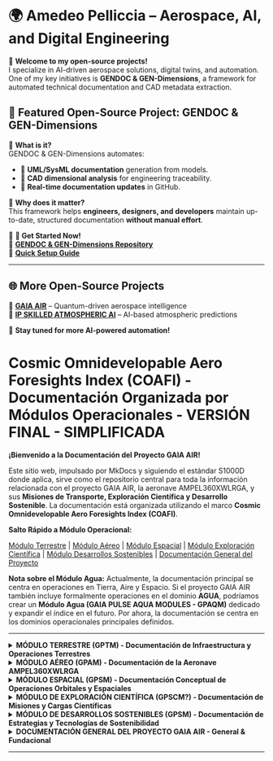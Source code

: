 # 🌍 Amedeo Pelliccia – Aerospace, AI, and Digital Engineering

🚀 **Welcome to my open-source projects!**  
I specialize in AI-driven aerospace solutions, digital twins, and automation. One of my key initiatives is **GENDOC & GEN-Dimensions**, a framework for automated technical documentation and CAD metadata extraction.

## 🔹 Featured Open-Source Project: GENDOC & GEN-Dimensions

📌 **What is it?**  
GENDOC & GEN-Dimensions automates:
- 📄 **UML/SysML documentation** generation from models.
- 📏 **CAD dimensional analysis** for engineering traceability.
- 🔄 **Real-time documentation updates** in GitHub.

📌 **Why does it matter?**  
This framework helps **engineers, designers, and developers** maintain up-to-date, structured documentation **without manual effort**.

📌 **🚀 Get Started Now!**  
🔗 **[GENDOC & GEN-Dimensions Repository](https://github.com/yourusername/gendoc-gen-dimensions)**  
📖 **[Quick Setup Guide](https://github.com/yourusername/gendoc-gen-dimensions#installation)**  

---
## 🌐 More Open-Source Projects
🔸 **[GAIA AIR](https://github.com/yourusername/GAIA-AIR)** – Quantum-driven aerospace intelligence  
🔸 **[IP SKILLED ATMOSPHERIC AI](https://github.com/yourusername/IP-Skilled-Atmospheric-AI)** – AI-based atmospheric predictions  

🚀 **Stay tuned for more AI-powered automation!**
# Cosmic Omnidevelopable Aero Foresights Index (COAFI) - Documentación Organizada por Módulos Operacionales - VERSIÓN FINAL - SIMPLIFICADA

**¡Bienvenido a la Documentación del Proyecto GAIA AIR!**

Este sitio web, impulsado por MkDocs y siguiendo el estándar S1000D donde aplica, sirve como el repositorio central para toda la información relacionada con el proyecto GAIA AIR, la aeronave AMPEL360XWLRGA, y sus **Misiones de Transporte, Exploración Científica y Desarrollo Sostenible**. La documentación está organizada utilizando el marco **Cosmic Omnidevelopable Aero Foresights Index (COAFI)**.

**Salto Rápido a Módulo Operacional:**

[Módulo Terrestre](#modulo-tierra-final) | [Módulo Aéreo](#modulo-aire-final) | [Módulo Espacial](#modulo-espacio-final) | [Módulo Exploración Científica](#modulo-ciencia-final) | [Módulo Desarrollos Sostenibles](#modulo-sostenibilidad-final) | [Documentación General del Proyecto](#documentacion-general-final)

**Nota sobre el Módulo Agua:**  Actualmente, la documentación principal se centra en operaciones en Tierra, Aire y Espacio. Si el proyecto GAIA AIR también incluye formalmente operaciones en el dominio **AGUA**, podríamos crear un **Módulo Agua (GAIA PULSE AQUA MODULES - GPAQM)** dedicado y expandir el índice en el futuro. Por ahora, la documentación se centra en los dominios operacionales principales definidos.

---

<details>
<summary id="modulo-tierra-final"><b>MÓDULO TERRESTRE (GPTM) - Documentación de Infraestructura y Operaciones Terrestres</b></summary>

[Volver Arriba](#cosmic-omnidevelopable-aero-foresights-index-coafi---documentación-organizada-por-módulos-operacionales-versión-final---simplificada)

**Nombre del Módulo Operacional:** MÓDULO TERRESTRE (GPTM)

**Introducción:** *Documentación de la infraestructura terrestre, sistemas de soporte y operaciones en tierra para GAIA AIR.*

**Documentos Incluidos:**

*   📄 **IN:** GPTM-VERT-0301-001-A - **Vertiport Design Standards and Specifications**
*   📄 **IN:** GPTM-VERT-0301-002-A - **Vertiport Operational Procedures Manual**
*   📄 **IN:** GPTM-VERT-0301-003-A - **Landing Zone Requirements and Guidelines**
*   📄 **IN:** GPTM-VERT-0301-004-A - **Vertiport Security Protocols**
*   📄 **IN:** GPTM-VERT-0301-005-A - **Emergency Response Plan for Vertiports**
*   📄 **IN:** GPTM-MRO-0302-001-A - **Maintenance Facility Design and Layout**
*   📄 **IN:** GPTM-MRO-0302-002-A - **Maintenance Equipment and Tooling Specifications**
*   📄 **IN:** GPTM-MRO-0302-003-A - **Spare Parts Inventory Management System**
*   📄 **IN:** GPTM-MRO-0302-004-A - **Ground Support Equipment (GSE) Manual**
*   📄 **IN:** GPTM-MRO-0302-005-A - **Hazardous Materials Handling Procedures (MRO)**
*   📄 **IN:** GPTM-ATC-0303-001-A - **Ground Control Station (GCS) Architecture**
*   📄 **IN:** GPTM-ATC-0303-002-A - **Air Traffic Management (ATM) Integration Plan**
*   📄 **IN:** GPTM-ATC-0303-003-A - **Communication Protocols with Existing Airspace**
*   📄 **IN:** GPTM-ATC-0303-004-A - **Weather Monitoring and Integration Systems (Ground)**
*   📄 **IN:** GPTM-ATC-0303-005-A - **Navigation and Surveillance Ground Infrastructure**
*   📄 **IN:** GPTM-PWR-0304-001-A - **Vertiport Charging Station Design**
*   📄 **IN:** GPTM-PWR-0304-002-A - **Energy Storage Solutions at Vertiports**
*   📄 **IN:** GPTM-PWR-0304-003-A - **Renewable Energy Integration Plan for Ground Operations**
*   📄 **IN:** GPTM-PWR-0304-004-A - **Hydrogen Fuel Production and Distribution (if applicable)**
*   📄 **IN:** GPTM-PWR-0304-005-A - **Power Grid Interface and Management System**
*   📄 **IN:** GPTM-DCOM-0305-001-A - **Ground Communication Network Architecture**
*   📄 **IN:** GPTM-DCOM-0305-002-A - **Data Security Protocols for Ground Systems**
*   📄 **IN:** GPTM-DCOM-0305-003-A - **Vertiport Data Management System**
*   📄 **IN:** GPTM-DCOM-0305-004-A - **Maintenance Data Management System (Ground)**
*   📄 **IN:** GPTM-DCOM-0305-005-A - **Integration with National/Regional Data Networks**
*   📄 **IN:** GPTM-SEC-0306-001-A - **Vertiport Security System Design**
*   📄 **IN:** GPTM-SEC-0306-002-A - **Maintenance Facility Security Protocols**
*   📄 **IN:** GPTM-SEC-0306-003-A - **Cybersecurity Measures for Ground Infrastructure**
*   📄 **IN:** GPTM-SEC-0306-004-A - **Personnel Security and Access Control (Ground)**
*   📄 **IN:** GPTM-SEC-0306-005-A - **Surveillance Systems and Monitoring (Ground)**
*   📄 **IN:** GPTM-REG-0307-001-A - **Vertiport Certification and Licensing Requirements**
*   📄 **IN:** GPTM-REG-0307-002-A - **Environmental Regulations for Ground Operations**
*   📄 **IN:** GPTM-REG-0307-003-A - **Safety Standards Compliance (Ground Infrastructure)**
*   📄 **IN:** GPTM-REG-0307-004-A - **Zoning and Land Use Regulations for Vertiports**
        *   📄 **IN:** GPTM-REG-0307-005-A - **Accessibility Standards for Vertiports**

</details>

<details>
<summary id="modulo-aire-final"><b>MÓDULO AÉREO (GPAM) - Documentación de la Aeronave AMPEL360XWLRGA</b></summary>

[Volver Arriba](#cosmic-omnidevelopable-aero-foresights-index-coafi---documentación-organizada-por-módulos-operacionales-versión-final---simplificada)

**Nombre del Módulo Operacional:** MÓDULO AÉREO (GPAM)

**Introducción:** *Documentación técnica completa de la aeronave AMPEL360XWLRGA para operaciones atmosféricas.*

**Documentos Incluidos:**

*   📄 **IN:** GPAM-AMPEL-0201-ATA - **2.1.1 ATA Chapters** *(Sección que contiene todos los Capítulos ATA 05-99 -  ver detalle en la sección colapsable de Part II en la documentación completa)*
*   📄 **IN:** GPAM-AMPEL-0202-GEN - **2.2 AMPEL360XWLRGA - General Documents** *(Documentos generales a nivel de aeronave)*
*   📄 **IN:** GPAM-AMPEL-0203-MM - **2.3 AMPEL360XWLRGA - Maintenance Manuals** *(Manuales de Mantenimiento de la Aeronave)*
*   📄 **IN:** GPAM-AMPEL-0204-IPC - **2.4 AMPEL360XWLRGA - Illustrated Parts Catalog (IPC)** *(Catálogo Ilustrado de Partes)*
*   📄 **IN:** GPOM-FOM-0401-001-A - **GAIA AIR Flight Operations Manual (FOM) - Master Document** *(Manual de Operaciones de Vuelo - Master)*
*   📄 **IN:** GPOM-FCTM-0402-001-A - **GAIA AIR Flight Crew Training Manual (FCTM) - Master Document** *(Manual de Entrenamiento de Tripulación de Vuelo - Master)*
*   📄 **IN:** GPOM-CCTM-0403-001-A - **GAIA AIR Cabin Crew Training Manual (CCTM) - Master Document** *(Manual de Entrenamiento de Tripulación de Cabina - Master)*

</details>

<details>
<summary id="modulo-espacio-final"><b>MÓDULO ESPACIAL (GPSM) - Documentación Conceptual de Operaciones Orbitales y Espaciales</b></summary>

[Volver Arriba](#cosmic-omnidevelopable-aero-foresights-index-coafi---documentación-organizada-por-módulos-operacionales-versión-final---simplificada)

**Nombre del Módulo Operacional:** MÓDULO ESPACIAL (GPSM)

**Introducción:** *Documentación conceptual y de planificación para futuras operaciones orbitales y espaciales de GAIA PULSE.*

**Documentos Incluidos:**

*   📄 **IN:** GP-ID-FUT-0109-004-A - **Galactic and Interstellar Ambitions (Long-Term Vision)**
*   📄 **IN:** GPQM-COMP-0901-001-A - **Quantum Computing Applications Overview - GAIA AIR Project**
*   📄 **IN:** GPQM-SENS-0902-001-A - **Quantum Sensors Applications Overview - GAIA AIR Project**
*   📄 **IN:** GPQM-COMM-0903-001-A - **Quantum Communication and Security Overview - GAIA AIR Project**

</details>

<details>
<summary id="modulo-ciencia-final"><b>MÓDULO DE EXPLORACIÓN CIENTÍFICA (GPSCM?) - Documentación de Misiones y Cargas Científicas</b></summary>

[Volver Arriba](#cosmic-omnidevelopable-aero-foresights-index-coafi---documentación-organizada-por-módulos-operacionales-versión-final---simplificada)

**Nombre del Módulo Operacional:** MÓDULO DE EXPLORACIÓN CIENTÍFICA (GPSCM?)

**Introduction:** *Documentación conceptual y de planificación para futuras misiones de exploración científica de GAIA PULSE en diversos dominios.*

**Documentos Incluidos:**

*   📄 **IN:** GP-ID-FDIR-0104-004-A - **“Blue Sky” Research Initiatives and Concepts**
*   📄 **IN:** GPQM-SENS-0902-020-A - **Quantum Sensors for Greenhouse Gas Monitoring (Airborne)**
*   📄 **IN:** GPQM-SENS-0902-021-A - **Quantum Sensors for Air Quality Measurement (Real-time)**
*   📄 **IN:** GPQM-SENS-0902-022-A - **Quantum Sensors for Atmospheric Composition Analysis**
*   📄 **IN:** GPQM-SENS-0902-023-A - **Quantum Sensors for Ice and Rain Detection (Enhanced)**
        *   📄 **IN:** GPQM-SENS-0902-024-A - **Quantum Sensors for Turbulence Detection and Prediction**

</details>

<details>
<summary id="modulo-sostenibilidad-final"><b>MÓDULO DE DESARROLLOS SOSTENIBLES (GPSM) - Documentación de Estrategias y Tecnologías de Sostenibilidad</b></summary>

[Volver Arriba](#cosmic-omnidevelopable-aero-foresights-index-coafi---documentación-organizada-por-módulos-operacionales-versión-final---simplificada)

**Nombre del Módulo Operacional:** MÓDULO DE DESARROLLOS SOSTENIBLES (GPSM)

**Introduction:** *Documentación que abarca las estrategias, principios de diseño, operaciones y cumplimiento normativo en materia de sostenibilidad para todo el proyecto GAIA AIR.*

**Documentos Incluidos:**

*   📄 **IN:** GP-ID-VIS-0101-003-A - **Sustainability Commitment**
*   📄 **IN:** GPSM-EIA-0601-001-A - **Comprehensive Environmental Impact Assessment - AMPEL360XWLRGA Operations**
*   📄 **IN:** GPSM-DES-0602-001-A - **Sustainable Design Principles - AMPEL360XWLRGA**
*   📄 **IN:** GPSM-OPS-0603-001-A - **Sustainable Flight Operations Manual - AMPEL360XWLRGA**
*   📄 **IN:** GPSM-REG-0604-001-A - **Environmental Regulatory Compliance Framework - Aviation**
*   📄 **IN:** GPMM-PROC-0501-034-A - **Sustainable Manufacturing Practices**
*    📄 **IN:** GPMM-SUPPLY-0504-006-A - **Ethical Sourcing and Sustainability in Supply Chain**

</details>


<details>
<summary id="documentacion-general-final"><b>DOCUMENTACIÓN GENERAL DEL PROYECTO GAIA AIR - General & Fundacional</b></summary>

[Volver Arriba](#cosmic-omnidevelopable-aero-foresights-index-coafi---documentación-organizada-por-módulos-operacionales-versión-final---simplificada)

**Nombre del Módulo de Documentación General:** DOCUMENTACIÓN GENERAL DEL PROYECTO GAIA AIR

**Enfoque del Módulo:** *Documentación general y fundacional que aplica a todo el proyecto GAIA AIR.*

**Documentos Incluidos:**

*   📄 **IN:** GP-GG-CHRT-0101-001-A - **GAIA AIR Project Charter**
*   📄 **IN:** GP-GG-GOV-0101-002-A - **GAIA AIR Governance Structure and Processes**
*   📄 **IN:** GP-GG-RISK-0101-003-A - **GAIA AIR Risk Management Framework**
*   📄 **IN:** GP-GG-COMM-0101-004-A - **GAIA AIR Communication Plan**
*   📄 **IN:** GP-ID-VIS-0101-001-A - **Long-Term Vision Statement**
*   📄 **IN:** GP-ID-VIS-0101-002-A - **Core Principles and Values**
*   📄 **IN:** GP-ID-HIST-0102-001-A - **Founding Principles and Early Concepts**
*   📄 **IN:** GP-ID-HIST-0102-002-A - **Major Technological Milestones**
*   📄 **IN:** GP-ID-HIST-0102-003-A - **Roadmap Evolution**
*   📄 **IN:** GP-ID-STAT-0103-001-A - **Current Project Status Report**
*   📄 **IN:** GP-ID-COAFI-0106-001-A - **Cosmic Index (COAFI) Introduction and Overview**
*   📄 **IN:** GP-ID-COAFI-0106-002-A - **COAFI User Guide and Navigation Manual**
*   📄 **IN:** GP-ID-NUMNAM-0110-001-A - **GAIA AIR Numbering and Naming Conventions**

</details>

---




